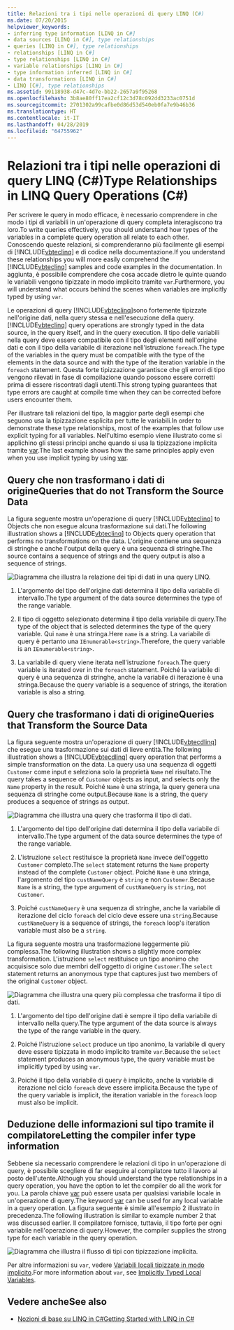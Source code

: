 ```yaml
---
title: Relazioni tra i tipi nelle operazioni di query LINQ (C#)
ms.date: 07/20/2015
helpviewer_keywords:
- inferring type information [LINQ in C#]
- data sources [LINQ in C#], type relationships
- queries [LINQ in C#], type relationships
- relationships [LINQ in C#]
- type relationships [LINQ in C#]
- variable relationships [LINQ in C#]
- type information inferred [LINQ in C#]
- data transformations [LINQ in C#]
- LINQ [C#], type relationships
ms.assetid: 99118938-d47c-4d7e-bb22-2657a9f95268
ms.openlocfilehash: 3b8ae80ff17ea2cf12c3d78c092dd3233ac0751d
ms.sourcegitcommit: 2701302a99cafbe0d86d53d540eb0fa7e9b46b36
ms.translationtype: HT
ms.contentlocale: it-IT
ms.lasthandoff: 04/28/2019
ms.locfileid: "64755962"
---
```

# <a name="type-relationships-in-linq-query-operations-c"></a><span data-ttu-id="da70a-102">Relazioni tra i tipi nelle operazioni di query LINQ (C#)</span><span class="sxs-lookup"><span data-stu-id="da70a-102">Type Relationships in LINQ Query Operations (C#)</span></span>
<span data-ttu-id="da70a-103">Per scrivere le query in modo efficace, è necessario comprendere in che modo i tipi di variabili in un'operazione di query completa interagiscono tra loro.</span><span class="sxs-lookup"><span data-stu-id="da70a-103">To write queries effectively, you should understand how types of the variables in a complete query operation all relate to each other.</span></span> <span data-ttu-id="da70a-104">Conoscendo queste relazioni, si comprenderanno più facilmente gli esempi di [!INCLUDE[vbteclinq](~/includes/vbteclinq-md.md)] e di codice nella documentazione.</span><span class="sxs-lookup"><span data-stu-id="da70a-104">If you understand these relationships you will more easily comprehend the [!INCLUDE[vbteclinq](~/includes/vbteclinq-md.md)] samples and code examples in the documentation.</span></span> <span data-ttu-id="da70a-105">In aggiunta, è possibile comprendere che cosa accade dietro le quinte quando le variabili vengono tipizzate in modo implicito tramite `var`.</span><span class="sxs-lookup"><span data-stu-id="da70a-105">Furthermore, you will understand what occurs behind the scenes when variables are implicitly typed by using `var`.</span></span>  
  
 <span data-ttu-id="da70a-106">Le operazioni di query [!INCLUDE[vbteclinq](~/includes/vbteclinq-md.md)]sono fortemente tipizzate nell'origine dati, nella query stessa e nell'esecuzione della query.</span><span class="sxs-lookup"><span data-stu-id="da70a-106">[!INCLUDE[vbteclinq](~/includes/vbteclinq-md.md)] query operations are strongly typed in the data source, in the query itself, and in the query execution.</span></span> <span data-ttu-id="da70a-107">Il tipo delle variabili nella query deve essere compatibile con il tipo degli elementi nell'origine dati e con il tipo della variabile di iterazione nell'istruzione `foreach`.</span><span class="sxs-lookup"><span data-stu-id="da70a-107">The type of the variables in the query must be compatible with the type of the elements in the data source and with the type of the iteration variable in the `foreach` statement.</span></span> <span data-ttu-id="da70a-108">Questa forte tipizzazione garantisce che gli errori di tipo vengono rilevati in fase di compilazione quando possono essere corretti prima di essere riscontrati dagli utenti.</span><span class="sxs-lookup"><span data-stu-id="da70a-108">This strong typing guarantees that type errors are caught at compile time when they can be corrected before users encounter them.</span></span>  
  
 <span data-ttu-id="da70a-109">Per illustrare tali relazioni del tipo, la maggior parte degli esempi che seguono usa la tipizzazione esplicita per tutte le variabili.</span><span class="sxs-lookup"><span data-stu-id="da70a-109">In order to demonstrate these type relationships, most of the examples that follow use explicit typing for all variables.</span></span> <span data-ttu-id="da70a-110">Nell'ultimo esempio viene illustrato come si applichino gli stessi principi anche quando si usa la tipizzazione implicita tramite [var](../../../../csharp/language-reference/keywords/var.md).</span><span class="sxs-lookup"><span data-stu-id="da70a-110">The last example shows how the same principles apply even when you use implicit typing by using [var](../../../../csharp/language-reference/keywords/var.md).</span></span>  
  
## <a name="queries-that-do-not-transform-the-source-data"></a><span data-ttu-id="da70a-111">Query che non trasformano i dati di origine</span><span class="sxs-lookup"><span data-stu-id="da70a-111">Queries that do not Transform the Source Data</span></span>  
 <span data-ttu-id="da70a-112">La figura seguente mostra un'operazione di query [!INCLUDE[vbteclinq](~/includes/vbteclinq-md.md)] to Objects che non esegue alcuna trasformazione sui dati.</span><span class="sxs-lookup"><span data-stu-id="da70a-112">The following illustration shows a [!INCLUDE[vbteclinq](~/includes/vbteclinq-md.md)] to Objects query operation that performs no transformations on the data.</span></span> <span data-ttu-id="da70a-113">L'origine contiene una sequenza di stringhe e anche l'output della query è una sequenza di stringhe.</span><span class="sxs-lookup"><span data-stu-id="da70a-113">The source contains a sequence of strings and the query output is also a sequence of strings.</span></span>  
  
 ![Diagramma che illustra la relazione dei tipi di dati in una query LINQ.](./media/type-relationships-in-linq-query-operations/linq-query-data-type-relation.png)  
  
1. <span data-ttu-id="da70a-115">L'argomento del tipo dell'origine dati determina il tipo della variabile di intervallo.</span><span class="sxs-lookup"><span data-stu-id="da70a-115">The type argument of the data source determines the type of the range variable.</span></span>  
  
2. <span data-ttu-id="da70a-116">Il tipo di oggetto selezionato determina il tipo della variabile di query.</span><span class="sxs-lookup"><span data-stu-id="da70a-116">The type of the object that is selected determines the type of the query variable.</span></span> <span data-ttu-id="da70a-117">Qui `name` è una stringa.</span><span class="sxs-lookup"><span data-stu-id="da70a-117">Here `name` is a string.</span></span> <span data-ttu-id="da70a-118">La variabile di query è pertanto una `IEnumerable<string>`.</span><span class="sxs-lookup"><span data-stu-id="da70a-118">Therefore, the query variable is an `IEnumerable<string>`.</span></span>  
  
3. <span data-ttu-id="da70a-119">La variabile di query viene iterata nell'istruzione `foreach`.</span><span class="sxs-lookup"><span data-stu-id="da70a-119">The query variable is iterated over in the `foreach` statement.</span></span> <span data-ttu-id="da70a-120">Poiché la variabile di query è una sequenza di stringhe, anche la variabile di iterazione è una stringa.</span><span class="sxs-lookup"><span data-stu-id="da70a-120">Because the query variable is a sequence of strings, the iteration variable is also a string.</span></span>  
  
## <a name="queries-that-transform-the-source-data"></a><span data-ttu-id="da70a-121">Query che trasformano i dati di origine</span><span class="sxs-lookup"><span data-stu-id="da70a-121">Queries that Transform the Source Data</span></span>  
 <span data-ttu-id="da70a-122">La figura seguente mostra un'operazione di query [!INCLUDE[vbtecdlinq](~/includes/vbtecdlinq-md.md)] che esegue una trasformazione sui dati di lieve entità.</span><span class="sxs-lookup"><span data-stu-id="da70a-122">The following illustration shows a [!INCLUDE[vbtecdlinq](~/includes/vbtecdlinq-md.md)] query operation that performs a simple transformation on the data.</span></span> <span data-ttu-id="da70a-123">La query usa una sequenza di oggetti `Customer` come input e seleziona solo la proprietà `Name` nel risultato.</span><span class="sxs-lookup"><span data-stu-id="da70a-123">The query takes a sequence of `Customer` objects as input, and selects only the `Name` property in the result.</span></span> <span data-ttu-id="da70a-124">Poiché `Name` è una stringa, la query genera una sequenza di stringhe come output.</span><span class="sxs-lookup"><span data-stu-id="da70a-124">Because `Name` is a string, the query produces a sequence of strings as output.</span></span>  
  
 ![Diagramma che illustra una query che trasforma il tipo di dati.](./media/type-relationships-in-linq-query-operations/linq-query-transform-data-type.png)  
  
1. <span data-ttu-id="da70a-126">L'argomento del tipo dell'origine dati determina il tipo della variabile di intervallo.</span><span class="sxs-lookup"><span data-stu-id="da70a-126">The type argument of the data source determines the type of the range variable.</span></span>  
  
2. <span data-ttu-id="da70a-127">L'istruzione `select` restituisce la proprietà `Name` invece dell'oggetto `Customer` completo.</span><span class="sxs-lookup"><span data-stu-id="da70a-127">The `select` statement returns the `Name` property instead of the complete `Customer` object.</span></span> <span data-ttu-id="da70a-128">Poiché `Name` è una stringa, l'argomento del tipo `custNameQuery` è `string` e non `Customer`.</span><span class="sxs-lookup"><span data-stu-id="da70a-128">Because `Name` is a string, the type argument of `custNameQuery` is `string`, not `Customer`.</span></span>  
  
3. <span data-ttu-id="da70a-129">Poiché `custNameQuery` è una sequenza di stringhe, anche la variabile di iterazione del ciclo `foreach` del ciclo deve essere una `string`.</span><span class="sxs-lookup"><span data-stu-id="da70a-129">Because `custNameQuery` is a sequence of strings, the `foreach` loop's iteration variable must also be a `string`.</span></span>  
  
 <span data-ttu-id="da70a-130">La figura seguente mostra una trasformazione leggermente più complessa.</span><span class="sxs-lookup"><span data-stu-id="da70a-130">The following illustration shows a slightly more complex transformation.</span></span> <span data-ttu-id="da70a-131">L'istruzione `select` restituisce un tipo anonimo che acquisisce solo due membri dell'oggetto di origine `Customer`.</span><span class="sxs-lookup"><span data-stu-id="da70a-131">The `select` statement returns an anonymous type that captures just two members of the original `Customer` object.</span></span>  
  
 ![Diagramma che illustra una query più complessa che trasforma il tipo di dati.](./media/type-relationships-in-linq-query-operations/linq-complex-query-transform-data-type.png)  
  
1. <span data-ttu-id="da70a-133">L'argomento del tipo dell'origine dati è sempre il tipo della variabile di intervallo nella query.</span><span class="sxs-lookup"><span data-stu-id="da70a-133">The type argument of the data source is always the type of the range variable in the query.</span></span>  
  
2. <span data-ttu-id="da70a-134">Poiché l'istruzione `select` produce un tipo anonimo, la variabile di query deve essere tipizzata in modo implicito tramite `var`.</span><span class="sxs-lookup"><span data-stu-id="da70a-134">Because the `select` statement produces an anonymous type, the query variable must be implicitly typed by using `var`.</span></span>  
  
3. <span data-ttu-id="da70a-135">Poiché il tipo della variabile di query è implicito, anche la variabile di iterazione nel ciclo `foreach` deve essere implicita.</span><span class="sxs-lookup"><span data-stu-id="da70a-135">Because the type of the query variable is implicit, the iteration variable in the `foreach` loop must also be implicit.</span></span>  
  
## <a name="letting-the-compiler-infer-type-information"></a><span data-ttu-id="da70a-136">Deduzione delle informazioni sul tipo tramite il compilatore</span><span class="sxs-lookup"><span data-stu-id="da70a-136">Letting the compiler infer type information</span></span>  
 <span data-ttu-id="da70a-137">Sebbene sia necessario comprendere le relazioni di tipo in un'operazione di query, è possibile scegliere di far eseguire al compilatore tutto il lavoro al posto dell'utente.</span><span class="sxs-lookup"><span data-stu-id="da70a-137">Although you should understand the type relationships in a query operation, you have the option to let the compiler do all the work for you.</span></span> <span data-ttu-id="da70a-138">La parola chiave [var](../../../../csharp/language-reference/keywords/var.md) può essere usata per qualsiasi variabile locale in un'operazione di query.</span><span class="sxs-lookup"><span data-stu-id="da70a-138">The keyword [var](../../../../csharp/language-reference/keywords/var.md) can be used for any local variable in a query operation.</span></span> <span data-ttu-id="da70a-139">La figura seguente è simile all'esempio 2 illustrato in precedenza.</span><span class="sxs-lookup"><span data-stu-id="da70a-139">The following illustration is similar to example number 2 that was discussed earlier.</span></span> <span data-ttu-id="da70a-140">Il compilatore fornisce, tuttavia, il tipo forte per ogni variabile nell'operazione di query.</span><span class="sxs-lookup"><span data-stu-id="da70a-140">However, the compiler supplies the strong type for each variable in the query operation.</span></span>  
  
 ![Diagramma che illustra il flusso di tipi con tipizzazione implicita.](./media/type-relationships-in-linq-query-operations/linq-type-flow-implicit-typing.png)  
  
 <span data-ttu-id="da70a-142">Per altre informazioni su `var`, vedere [Variabili locali tipizzate in modo implicito](../../../../csharp/programming-guide/classes-and-structs/implicitly-typed-local-variables.md).</span><span class="sxs-lookup"><span data-stu-id="da70a-142">For more information about `var`, see [Implicitly Typed Local Variables](../../../../csharp/programming-guide/classes-and-structs/implicitly-typed-local-variables.md).</span></span>  
  
## <a name="see-also"></a><span data-ttu-id="da70a-143">Vedere anche</span><span class="sxs-lookup"><span data-stu-id="da70a-143">See also</span></span>

- [<span data-ttu-id="da70a-144">Nozioni di base su LINQ in C#</span><span class="sxs-lookup"><span data-stu-id="da70a-144">Getting Started with LINQ in C#</span></span>](../../../../csharp/programming-guide/concepts/linq/getting-started-with-linq.md)

